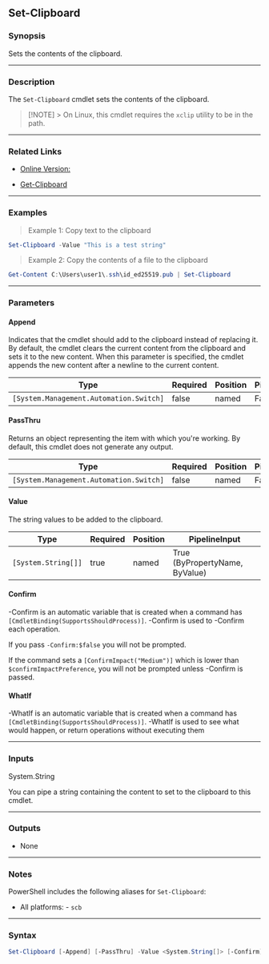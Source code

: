 Set-Clipboard
-------------

### Synopsis
Sets the contents of the clipboard.

---

### Description

The `Set-Clipboard` cmdlet sets the contents of the clipboard.

> [!NOTE] > On Linux, this cmdlet requires the `xclip` utility to be in the path.

---

### Related Links
* [Online Version:](https://learn.microsoft.com/powershell/module/microsoft.powershell.management/set-clipboard?view=powershell-7.3&WT.mc_id=ps-gethelp)

* [Get-Clipboard](Get-Clipboard)

---

### Examples
> Example 1: Copy text to the clipboard

```PowerShell
Set-Clipboard -Value "This is a test string"
```
> Example 2: Copy the contents of a file to the clipboard

```PowerShell
Get-Content C:\Users\user1\.ssh\id_ed25519.pub | Set-Clipboard
```

---

### Parameters
#### **Append**
Indicates that the cmdlet should add to the clipboard instead of replacing it. By default, the cmdlet clears the current content from the clipboard and sets it to the new content. When this parameter is specified, the cmdlet appends the new content after a newline to the current content.

|Type                                   |Required|Position|PipelineInput|
|---------------------------------------|--------|--------|-------------|
|`[System.Management.Automation.Switch]`|false   |named   |False        |

#### **PassThru**
Returns an object representing the item with which you're working. By default, this cmdlet does not generate any output.

|Type                                   |Required|Position|PipelineInput|
|---------------------------------------|--------|--------|-------------|
|`[System.Management.Automation.Switch]`|false   |named   |False        |

#### **Value**
The string values to be added to the clipboard.

|Type               |Required|Position|PipelineInput                 |
|-------------------|--------|--------|------------------------------|
|`[System.String[]]`|true    |named   |True (ByPropertyName, ByValue)|

#### **Confirm**
-Confirm is an automatic variable that is created when a command has ```[CmdletBinding(SupportsShouldProcess)]```.
-Confirm is used to -Confirm each operation.

If you pass ```-Confirm:$false``` you will not be prompted.

If the command sets a ```[ConfirmImpact("Medium")]``` which is lower than ```$confirmImpactPreference```, you will not be prompted unless -Confirm is passed.

#### **WhatIf**
-WhatIf is an automatic variable that is created when a command has ```[CmdletBinding(SupportsShouldProcess)]```.
-WhatIf is used to see what would happen, or return operations without executing them

---

### Inputs
System.String

You can pipe a string containing the content to set to the clipboard to this cmdlet.

---

### Outputs
* None

---

### Notes
PowerShell includes the following aliases for `Set-Clipboard`:

- All platforms:   - `scb`

---

### Syntax
```PowerShell
Set-Clipboard [-Append] [-PassThru] -Value <System.String[]> [-Confirm] [-WhatIf] [<CommonParameters>]
```
